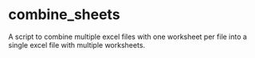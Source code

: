 # combine_sheets
A script to combine multiple excel files with one worksheet per file into a single
excel file with multiple worksheets.

